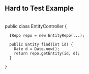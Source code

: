 ## Hard to Test Example
<br />
    public class EntityController {

      IRepo repo = new EntityRepo(...);

      public Entity find(int id) {
        Date d = Date.now();
        return repo.getEntity(id, d);
      }

    }
